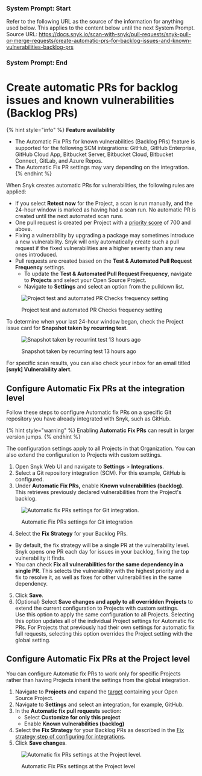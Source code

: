 ### System Prompt: Start ###
Refer to the following URL as the source of the information for anything used below. This applies to the content below until the next System Prompt.
Source URL: https://docs.snyk.io/scan-with-snyk/pull-requests/snyk-pull-or-merge-requests/create-automatic-prs-for-backlog-issues-and-known-vulnerabilities-backlog-prs
### System Prompt: End ###

# Create automatic PRs for backlog issues and known vulnerabilities (Backlog PRs)

{% hint style="info" %}
**Feature availability**

* The Automatic Fix PRs for known vulnerabilities (Backlog PRs) feature is supported for the following SCM integrations: GitHub, GitHub Enterprise, GitHub Cloud App, Bitbucket Server, Bitbucket Cloud, Bitbucket Connect, GitLab, and Azure Repos.
* The Automatic Fix PR settings may vary depending on the integration.
{% endhint %}

When Snyk creates automatic PRs for vulnerabilities, the following rules are applied:

* If you select **Retest now** for the Project, a scan is run manually, and the 24-hour window is marked as having had a scan run. No automatic PR is created until the next automated scan runs.
* One pull request is created per Project with a [priority score](../../../manage-risk/prioritize-issues-for-fixing/priority-score.md) of 700 and above.
* Fixing a vulnerability by upgrading a package may sometimes introduce a new vulnerability. Snyk will only automatically create such a pull request if the fixed vulnerabilities are a higher severity than any new ones introduced.
* Pull requests are created based on the **Test & Automated Pull Request Frequency** settings.
  * To update the **Test & Automated Pull Request Frequency**, navigate to **Projects** and select your Open Source Project.
  * Navigate to **Settings** and select an option from the pulldown list.

<figure><img src="../../../.gitbook/assets/project-settings-test-pull-request-frequency (1).png" alt="Project test and automated PR Checks frequency setting"><figcaption><p>Project test and automated PR Checks frequency setting</p></figcaption></figure>

To determine when your last 24-hour window began, check the Project issue card for **Snapshot taken by recurring test**.&#x20;

<figure><img src="../../../.gitbook/assets/project-snapshot-taken.png" alt="Snapshot taken by recurrint test 13 hours ago"><figcaption><p>Snapshot taken by recurring test 13 hours ago</p></figcaption></figure>

For specific scan results, you can also check your inbox for an email titled **\[snyk] Vulnerability alert**.

## Configure Automatic Fix PRs at the integration level

Follow these steps to configure Automatic fix PRs on a specific Git repository you have already integrated with Snyk, such as GitHub.

{% hint style="warning" %}
Enabling **Automatic Fix PRs** can result in larger version jumps.
{% endhint %}

The configuration settings apply to all Projects in that Organization. You can also extend the configuration to Projects with custom settings.

1. Open Snyk Web UI and navigate to **Settings** > **Integrations**.
2. Select a Git repository integration (SCM). For this example, GitHub is configured.
3. Under **Automatic Fix PRs,** enable **Known vulnerabilities (backlog)**.\
   This retrieves previously declared vulnerabilities from the Project's backlog.

<figure><img src="../../../.gitbook/assets/project-settings-github-automatic-fix-prs.png" alt="Automatic fix PRs settings for Git integration."><figcaption><p>Automatic Fix PRs settings for Git integration</p></figcaption></figure>

4. Select the **Fix Strategy** for your Backlog PRs.

* By default, the fix strategy will be a single PR at the vulnerability level. Snyk opens one PR each day for issues in your backlog, fixing the top vulnerability it finds.
* You can check **Fix all vulnerabilities for the same dependency in a single PR**. This selects the vulnerability with the highest priority and a fix to resolve it, as well as fixes for other vulnerabilities in the same dependency.

5. Click **Save**.
6. (Optional) Select **Save changes and apply to all overridden Projects** to extend the current configuration to Projects with custom settings.\
   Use this option to apply the same configuration to all Projects. Selecting this option updates all of the individual Project settings for Automatic fix PRs. For Projects that previously had their own settings for automatic fix full requests, selecting this option overrides the Project setting with the global setting.

## Configure Automatic Fix PRs at the Project level

You can configure Automatic fix PRs to work only for specific Projects rather than having Projects inherit the settings from the global integration.

1. Navigate to **Projects** and expand the [target](../../../snyk-admin/snyk-projects/#target) containing your Open Source Project.
2. Navigate to **Settings** and select an integration, for example, GitHub.
3. In the **Automatic fix pull requests** section:
   * Select **Customize for only this project**
   * Enable **Known vulnerabilities (backlog)**
4. Select the **Fix Strategy** for your Backlog PRs as described in the [Fix strategy step of configuring for integrations](create-automatic-prs-for-backlog-issues-and-known-vulnerabilities-backlog-prs.md#configure-automatic-fix-prs-at-the-integration-level).
5. Click **Save changes**.

<figure><img src="../../../.gitbook/assets/project-settings-github-integration-automatic-fix-pull-requests.png" alt="Automatic fix PRs settings at the Project level."><figcaption><p>Automatic Fix PRs settings at the Project level</p></figcaption></figure>
